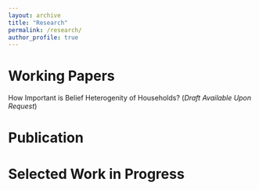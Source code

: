 ```yaml
---
layout: archive
title: "Research"
permalink: /research/
author_profile: true
---
```


# Working Papers

How Important is Belief Heterogenity of Households? (*Draft Available Upon Request*)

# Publication


# Selected Work in Progress